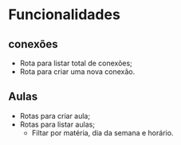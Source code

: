 # Funcionalidades

## conexões

- Rota para listar total de conexões;
- Rota para criar uma nova conexão.

## Aulas

- Rotas para criar aula;
- Rotas para listar aulas;
    - Filtar por matéria, dia da semana e horário.